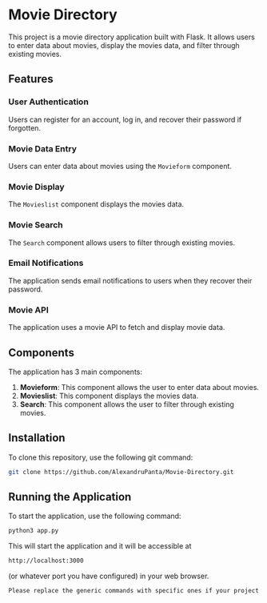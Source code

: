 # Movie Directory

This project is a movie directory application built with Flask. It allows users to enter data about movies, display the movies data, and filter through existing movies.

## Features

### User Authentication
Users can register for an account, log in, and recover their password if forgotten.

### Movie Data Entry
Users can enter data about movies using the `Movieform` component.

### Movie Display
The `Movieslist` component displays the movies data.

### Movie Search
The `Search` component allows users to filter through existing movies.

### Email Notifications
The application sends email notifications to users when they recover their password.

### Movie API
The application uses a movie API to fetch and display movie data.

## Components

The application has 3 main components:

1. **Movieform**: This component allows the user to enter data about movies.
2. **Movieslist**: This component displays the movies data.
3. **Search**: This component allows the user to filter through existing movies.

## Installation

To clone this repository, use the following git command:

```bash
git clone https://github.com/AlexandruPanta/Movie-Directory.git
```

## Running the Application

To start the application, use the following command:

```bash
python3 app.py
```

This will start the application and it will be accessible at 
```bash 
http://localhost:3000
``` 
(or whatever port you have configured) in your web browser.

```bash
Please replace the generic commands with specific ones if your project requires different commands. Let me know if you need further assistance!
```